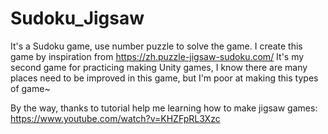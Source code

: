 # Sudoku_Jigsaw
It's a Sudoku game, use number puzzle to solve the game.
I create this game by inspiration from https://zh.puzzle-jigsaw-sudoku.com/
It's my second game for practicing making Unity games,
I know there are many places need to be improved in this game,
but I'm poor at making this types of game~

By the way, thanks to tutorial help me learning how to make jigsaw games:
https://www.youtube.com/watch?v=KHZFpRL3Xzc
